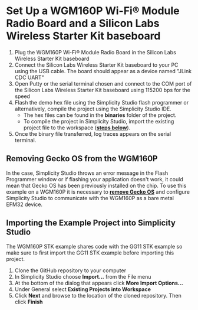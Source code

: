 # Set Up a WGM160P Wi-Fi® Module Radio Board and a Silicon Labs Wireless Starter Kit baseboard

1. Plug the WGM160P Wi-Fi® Module Radio Board in the Silicon Labs Wireless Starter Kit baseboard
3. Connect the Silicon Labs Wireless Starter Kit baseboard to your PC using the USB cable. The board should appear as a device named 
"JLink CDC UART"
4. Open Putty or the serial terminal chosen and connect to the COM port of the Silicon Labs Wireless Starter Kit baseboard using 115200 bps for the speed
5. Flash the demo hex file using the Simplicity Studio flash programmer or alternatively, compile the project using the Simplicity Studio IDE.
    * The hex files can be found in the **binaries** folder of the project.
    * To compile the project in Simplicity Studio, import the existing project file to the workspace ([**steps below**](#importing-the-example-project-into-simplicity-studio)).
6. Once the binary file transferred, log traces appears on the serial terminal.

## Removing Gecko OS from the WGM160P

In the case, Simplicity Studio throws an error message in the Flash Programmer window or if flashing your application doesn't work, it could mean that Gecko OS has been previously installed on the chip.
To use this example on a WGM160P it is necessary to [**remove Gecko OS**](../../wgm160p/bootloader/README.md) and configure Simplicity Studio to communicate with the WGM160P as a bare metal EFM32 device.

## Importing the Example Project into Simplicity Studio

The WGM160P STK example shares code with the GG11 STK example so make sure to first import the GG11 STK example before importing this project.

1. Clone the GitHub repository to your computer
2. In Simplicity Studio choose **Import...** from the File menu
3. At the bottom of the dialog that appears click **More Import Options...**
4. Under General select **Existing Projects into Workspace**
5. Click **Next** and browse to the location of the cloned repository. Then click **Finish**
